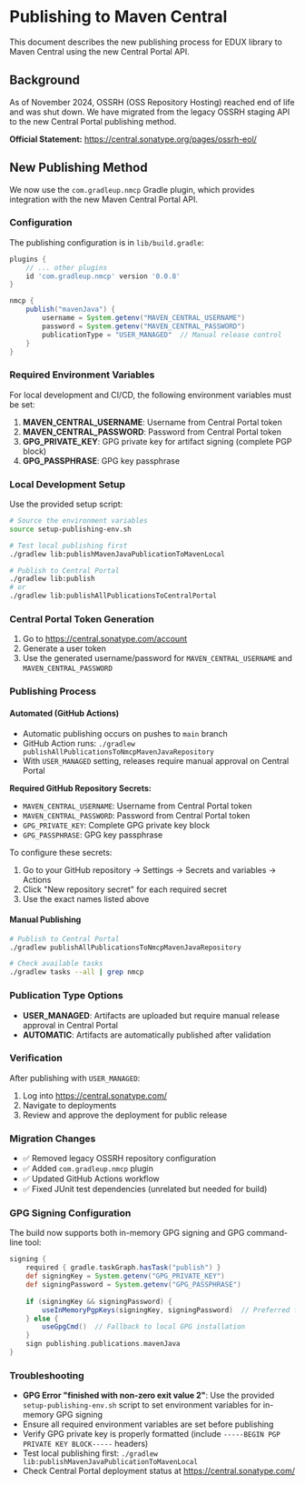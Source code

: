 # Publishing to Maven Central

This document describes the new publishing process for EDUX library to Maven Central using the new Central Portal API.

## Background

As of November 2024, OSSRH (OSS Repository Hosting) reached end of life and was shut down. We have migrated from the legacy OSSRH staging API to the new Central Portal publishing method.

**Official Statement:** https://central.sonatype.org/pages/ossrh-eol/

## New Publishing Method

We now use the `com.gradleup.nmcp` Gradle plugin, which provides integration with the new Maven Central Portal API.

### Configuration

The publishing configuration is in `lib/build.gradle`:

```gradle
plugins {
    // ... other plugins
    id 'com.gradleup.nmcp' version '0.0.8'
}

nmcp {
    publish("mavenJava") {
        username = System.getenv("MAVEN_CENTRAL_USERNAME")
        password = System.getenv("MAVEN_CENTRAL_PASSWORD")
        publicationType = "USER_MANAGED"  // Manual release control
    }
}
```

### Required Environment Variables

For local development and CI/CD, the following environment variables must be set:

1. **MAVEN_CENTRAL_USERNAME**: Username from Central Portal token
2. **MAVEN_CENTRAL_PASSWORD**: Password from Central Portal token  
3. **GPG_PRIVATE_KEY**: GPG private key for artifact signing (complete PGP block)
4. **GPG_PASSPHRASE**: GPG key passphrase

### Local Development Setup

Use the provided setup script:
```bash
# Source the environment variables
source setup-publishing-env.sh

# Test local publishing first
./gradlew lib:publishMavenJavaPublicationToMavenLocal

# Publish to Central Portal
./gradlew lib:publish
# or
./gradlew lib:publishAllPublicationsToCentralPortal
```

### Central Portal Token Generation

1. Go to https://central.sonatype.com/account
2. Generate a user token
3. Use the generated username/password for `MAVEN_CENTRAL_USERNAME` and `MAVEN_CENTRAL_PASSWORD`

### Publishing Process

#### Automated (GitHub Actions)
- Automatic publishing occurs on pushes to `main` branch
- GitHub Action runs: `./gradlew publishAllPublicationsToNmcpMavenJavaRepository`
- With `USER_MANAGED` setting, releases require manual approval on Central Portal

**Required GitHub Repository Secrets:**
- `MAVEN_CENTRAL_USERNAME`: Username from Central Portal token
- `MAVEN_CENTRAL_PASSWORD`: Password from Central Portal token  
- `GPG_PRIVATE_KEY`: Complete GPG private key block
- `GPG_PASSPHRASE`: GPG key passphrase

To configure these secrets:
1. Go to your GitHub repository → Settings → Secrets and variables → Actions
2. Click "New repository secret" for each required secret
3. Use the exact names listed above

#### Manual Publishing
```bash
# Publish to Central Portal
./gradlew publishAllPublicationsToNmcpMavenJavaRepository

# Check available tasks
./gradlew tasks --all | grep nmcp
```

### Publication Type Options

- **USER_MANAGED**: Artifacts are uploaded but require manual release approval in Central Portal
- **AUTOMATIC**: Artifacts are automatically published after validation

### Verification

After publishing with `USER_MANAGED`:
1. Log into https://central.sonatype.com/
2. Navigate to deployments
3. Review and approve the deployment for public release

### Migration Changes

- ✅ Removed legacy OSSRH repository configuration
- ✅ Added `com.gradleup.nmcp` plugin
- ✅ Updated GitHub Actions workflow
- ✅ Fixed JUnit test dependencies (unrelated but needed for build)

### GPG Signing Configuration

The build now supports both in-memory GPG signing and GPG command-line tool:

```gradle
signing {
    required { gradle.taskGraph.hasTask("publish") }
    def signingKey = System.getenv("GPG_PRIVATE_KEY")
    def signingPassword = System.getenv("GPG_PASSPHRASE")
    
    if (signingKey && signingPassword) {
        useInMemoryPgpKeys(signingKey, signingPassword)  // Preferred for CI/CD
    } else {
        useGpgCmd()  // Fallback to local GPG installation
    }
    sign publishing.publications.mavenJava
}
```

### Troubleshooting

- **GPG Error "finished with non-zero exit value 2"**: Use the provided `setup-publishing-env.sh` script to set environment variables for in-memory GPG signing
- Ensure all required environment variables are set before publishing
- Verify GPG private key is properly formatted (include `-----BEGIN PGP PRIVATE KEY BLOCK-----` headers)
- Test local publishing first: `./gradlew lib:publishMavenJavaPublicationToMavenLocal`
- Check Central Portal deployment status at https://central.sonatype.com/
